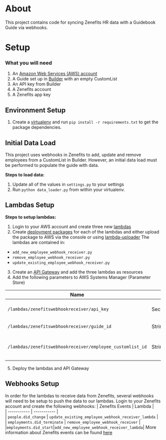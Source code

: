# About
This project contains code for syncing Zenefits HR data with a Guidebook Guide via webhooks.

# Setup
### What you will need
1. An [Amazon Web Services (AWS) account](https://aws.amazon.com/)
2. A Guide set up in [Builder](https://builder.guidebook.com/) with an empty CustomList
3. An API key from Builder
4. A Zenefits account
5. A Zenefits app key

## Environment Setup
1. Create a [virtualenv](https://virtualenv.pypa.io/en/stable/) and run `pip install -r requirements.txt` to get the package dependencies.

## Initial Data Load
This project uses webhooks in Zenefits to add, update and remove employees from a CustomList in Builder.  However, an initial data load must be performed to populate the guide with data.

**Steps to load data:**
1. Update all of the values in `settings.py` to your settings
2. Run `python data_loader.py` from within your virtualenv.

## Lambdas Setup
**Steps to setup lambdas:**
1. Login to your AWS account and create three new [lambdas](https://docs.aws.amazon.com/lambda/latest/dg/lambda-python.html) 
2. Create [deployment packages](https://docs.aws.amazon.com/lambda/latest/dg/python-package-create.html#python-package-create-with-dependency) for each of the lambdas and either upload the package to AWS via the console or using [lambda-uploader](https://github.com/rackerlabs/lambda-uploader)
The lambdas are contained in:
 - `add_new_employee_webhook_receiver.py`
 - `remove_employee_webhook_receiver.py`
 - `update_existing_employee_webhook_receiver.py`
3. Create an [API Gateway](https://aws.amazon.com/api-gateway/) and add the three lambdas as resources
4. Add the following parameters to AWS Systems Manager (Parameter Store)

| Name | Type | Value |
| ----------- | ----------- | ----------- |
| `/lambdas/zenefitswebhookreceiver/api_key` | SecureString| Your Builder API key |
| `/lambdas/zenefitswebhookreceiver/guide_id` | String | Guide ID in Builder |
| `/lambdas/zenefitswebhookreceiver/employee_customlist_id` | String | The ID of your CustomList in Builder |
5. Deploy the lambdas and API Gateway


## Webhooks Setup
In order for the lambdas to receive data from Zenefits, several webhooks will need to be setup to push the data to our lambdas.
Login to your Zenefits account and create the following webhooks:
| Zenefits Events | Lambda |  
| ----------- | ----------- |  
| `people.did_change` | `update_existing_employee_webhook_receiver_lambda` |  
| `employments.did_terminate` | `remove_employee_webhook_receiver` |
|`employments.did_start`|`add_new_employee_webhook_receiver_lambda`|
More information about Zenefits events can be found [here](https://developers.zenefits.com/docs/events)


